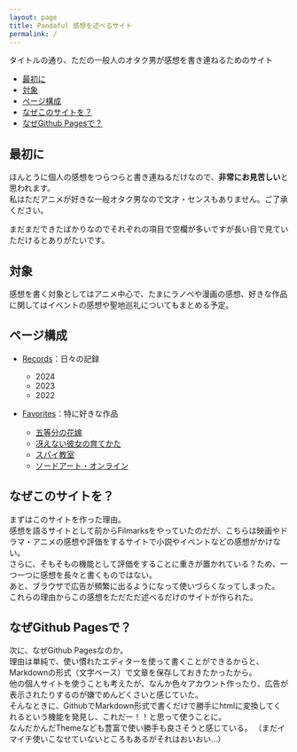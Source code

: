 ```yaml
---
layout: page
title: Pandaful 感想を述べるサイト
permalink: /
---
```


タイトルの通り、ただの一般人のオタク男が感想を書き連ねるためのサイト

- [最初に](#最初に)
- [対象](#対象)
- [ページ構成](#ページ構成)
- [なぜこのサイトを？](#なぜこのサイトを)
- [なぜGithub Pagesで？](#なぜgithub-pagesで)

## 最初に

ほんとうに個人の感想をつらつらと書き連ねるだけなので、**非常にお見苦しい**と思われます。  
私はただアニメが好きな一般オタク男なので文才・センスもありません。ご了承ください。

まだまだできたばかりなのでそれぞれの項目で空欄が多いですが長い目で見ていただけるとありがたいです。

## 対象

感想を書く対象としてはアニメ中心で、たまにラノベや漫画の感想、好きな作品に関してはイベントの感想や聖地巡礼についてもまとめる予定。

## ページ構成

- [Records](./records/)：日々の記録
    - 2024
    - 2023
    - 2022
- [Favorites](./favorites)：特に好きな作品

    - [五等分の花嫁](./gotobun)
    - [冴えない彼女の育てかた](./saekano)
    - [スパイ教室](./spyroom)
    - [ソードアート・オンライン](./sao)

## なぜこのサイトを？

まずはこのサイトを作った理由。  
感想を語るサイトとして前からFilmarksをやっていたのだが、こちらは映画やドラマ・アニメの感想や評価をするサイトで小説やイベントなどの感想がかけない。  
さらに、そもそもの機能として評価をすることに重きが置かれている？ため、一つ一つに感想を長々と書くものではない。  
あと、ブラウザで広告が頻繁に出るようになって使いづらくなってしまった。  
これらの理由からこの感想をただただ述べるだけのサイトが作られた。  

## なぜGithub Pagesで？

次に、なぜGithub Pagesなのか。  
理由は単純で、使い慣れたエディターを使って書くことができるからと、Markdownの形式（文字ベース）で文章を保存しておきたかったから。  
他の個人サイトを使うことも考えたが、なんか色々アカウント作ったり、広告が表示されたりするのが嫌でめんどくさいと感じていた。  
そんなときに、GithubでMarkdown形式で書くだけで勝手にhtmlに変換してくれるという機能を発見し、これだー！！と思って使うことに。  
なんだかんだThemeなども豊富で使い勝手も良さそうと感じている。
（まだイマイチ使いこなせていないところもあるがそれはおいおい…）
